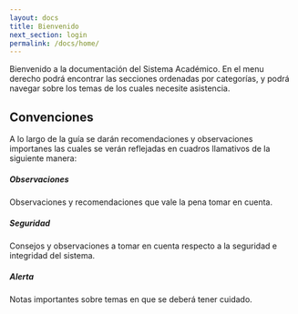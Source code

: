 ```yaml
---
layout: docs
title: Bienvenido
next_section: login
permalink: /docs/home/
---
```


Bienvenido a la documentación del Sistema Académico. En el menu derecho 
podrá encontrar las secciones ordenadas por categorías, y podrá navegar 
sobre los temas de los cuales necesite asistencia. 

## Convenciones

A lo largo de la guía se darán recomendaciones y observaciones importanes
las cuales se verán reflejadas en cuadros llamativos de la siguiente manera: 

<div class="note">
  <h5>Observaciones</h5>
  <p>Observaciones y recomendaciones que vale la pena tomar en cuenta.</p>
</div>

<div class="note info">
  <h5>Seguridad</h5>
  <p>Consejos y observaciones a tomar en cuenta respecto a la seguridad e integridad del sistema.</p>
</div>

<div class="note warning">
  <h5>Alerta</h5>
  <p>Notas importantes sobre temas en que se deberá tener cuidado.</p>
</div>
